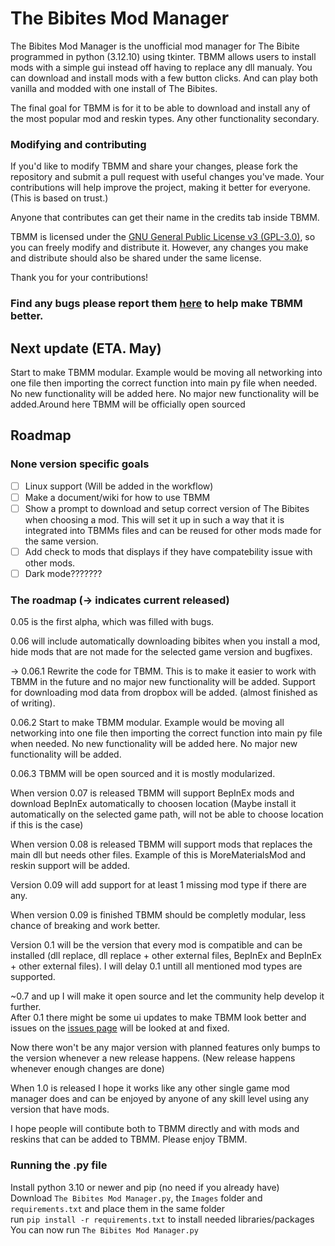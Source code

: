 # The Bibites Mod Manager
The Bibites Mod Manager is the unofficial mod manager for The Bibite programmed in python (3.12.10) using tkinter. TBMM allows users to install mods with a simple gui instead off having to replace any dll manualy.
You can download and install mods with a few button clicks.
And can play both vanilla and modded with one install of The Bibites.

The final goal for TBMM is for it to be able to download and install any of the most popular mod and reskin types. Any other functionality secondary.

### Modifying and contributing
If you'd like to modify TBMM and share your changes, please fork the repository and submit a pull request with useful changes you've made. Your contributions will help improve the project, making it better for everyone. (This is based on trust.)

Anyone that contributes can get their name in the credits tab inside TBMM.

TBMM is licensed under the [GNU General Public License v3 (GPL-3.0)](/LICENSE.md), so you can freely modify and distribute it. However, any changes you make and distribute should also be shared under the same license.

Thank you for your contributions!

### Find any bugs please report them [here](https://github.com/MeltingDiamond/TBMM/issues) to help make TBMM better.

## Next update (ETA. May)
Start to make TBMM modular. Example would be moving all networking into one file then importing the correct function into main py file when needed. No new functionality will be added here. No major new functionality will be added.Around here TBMM will be officially open sourced

## Roadmap
### None version specific goals
- [ ] Linux support (Will be added in the workflow)
- [ ] Make a document/wiki for how to use TBMM
- [ ] Show a prompt to download and setup correct version of The Bibites when choosing a mod. This will set it up in such a way that it is integrated into TBMMs files and can be reused for other mods made for the same version.
- [ ] Add check to mods that displays if they have compatebility issue with other mods.
- [ ] Dark mode???????
### The roadmap (-> indicates current released)
0.05 is the first alpha, which was filled with bugs.

0.06 will include automatically downloading bibites when you install a mod, hide mods that are not made for the selected game version and bugfixes.

-> 0.06.1 Rewrite the code for TBMM. This is to make it easier to work with TBMM in the future and no major new functionality will be added. Support for downloading mod data from dropbox will be added. (almost finished as of writing).

0.06.2 Start to make TBMM modular. Example would be moving all networking into one file then importing the correct function into main py file when needed. No new functionality will be added here. No major new functionality will be added.

0.06.3 TBMM will be open sourced and it is mostly modularized.

When version 0.07 is released TBMM will support BepInEx mods and download BepInEx automatically to choosen location (Maybe install it automatically on the selected game path, will not be able to choose location if this is the case)

When version 0.08 is released TBMM will support mods that replaces the main dll but needs other files. Example of this is MoreMaterialsMod and reskin support will be added.

Version 0.09 will add support for at least 1 missing mod type if there are any.

When version 0.09 is finished TBMM should be completly modular, less chance of breaking and work better.

Version 0.1 will be the version that every mod is compatible and can be installed (dll replace, dll replace + other external files, BepInEx and BepInEx + other external files). I will delay 0.1 untill all mentioned mod types are supported. 

~0.7 and up I will make it open source and let the community help develop it further.<br>
After 0.1 there might be some ui updates to make TBMM look better and issues on the [issues page](https://github.com/MeltingDiamond/TBMM/issues) will be looked at and fixed.

Now there won't be any major version with planned features only bumps to the version whenever a new release happens. (New release happens whenever enough changes are done)

When 1.0 is released I hope it works like any other single game mod manager does and can be enjoyed by anyone of any skill level using any version that have mods.

I hope people will contibute both to TBMM directly and with mods and reskins that can be added to TBMM. Please enjoy TBMM.

### Running the .py file
Install python 3.10 or newer and pip (no need if you already have)<br>
Download `The Bibites Mod Manager.py`, the `Images` folder and `requirements.txt` and place them in the same folder<br>
run `pip install -r requirements.txt` to install needed libraries/packages<br>
You can now run `The Bibites Mod Manager.py`